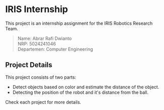 
# IRIS Internship

This project is an internship assignment for the IRIS Robotics Research Team.

> Name: Abrar Rafi Dwianto <br>
> NRP: 5024241046 <br>
> Departemen: Computer Engineering

## Project Details
This project consists of two parts:

- Detect objects based on color and estimate the distance of the object.
- Detecting the position of the robot and it's distance from the ball.

Check each project for more details.
